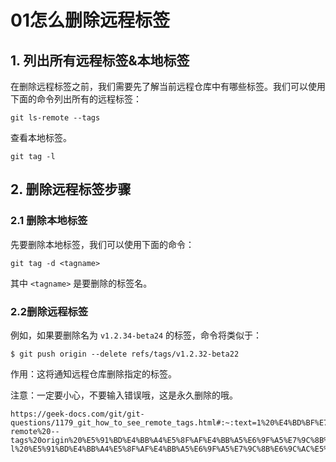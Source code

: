 

# 01怎么删除远程标签

## 1. 列出所有远程标签&本地标签

在删除远程标签之前，我们需要先了解当前远程仓库中有哪些标签。我们可以使用下面的命令列出所有的远程标签：

```shell
git ls-remote --tags
```

查看本地标签。

```shell
git tag -l
```

## 2. 删除远程标签步骤

### 2.1 删除本地标签

先要删除本地标签，我们可以使用下面的命令：

```shell
git tag -d <tagname>
```

其中 `<tagname>` 是要删除的标签名。

### 2.2删除远程标签

例如，如果要删除名为 `v1.2.34-beta24` 的标签，命令将类似于：

```shell
$ git push origin --delete refs/tags/v1.2.32-beta22
```

作用：这将通知远程仓库删除指定的标签。

注意：一定要小心，不要输入错误哦，这是永久删除的哦。

```
https://geek-docs.com/git/git-questions/1179_git_how_to_see_remote_tags.html#:~:text=1%20%E4%BD%BF%E7%94%A8%20git%20ls-remote%20--tags%20origin%20%E5%91%BD%E4%BB%A4%E5%8F%AF%E4%BB%A5%E6%9F%A5%E7%9C%8B%E8%BF%9C%E7%A8%8B%E5%BA%93%E4%B8%AD%E7%9A%84%E6%89%80%E6%9C%89%E6%A0%87%E7%AD%BE%E3%80%82%202,%3Ctag%3E%20%E5%91%BD%E4%BB%A4%E5%8F%AF%E4%BB%A5%E6%9F%A5%E7%9C%8B%E7%89%B9%E5%AE%9A%E7%9A%84%E8%BF%9C%E7%A8%8B%E6%A0%87%E7%AD%BE%E3%80%82%203%20%E4%BD%BF%E7%94%A8%20git%20tag%20-l%20%E5%91%BD%E4%BB%A4%E5%8F%AF%E4%BB%A5%E6%9F%A5%E7%9C%8B%E6%9C%AC%E5%9C%B0%E5%BA%93%E4%B8%AD%E7%9A%84%E6%89%80%E6%9C%89%E6%A0%87%E7%AD%BE%E3%80%82
```

